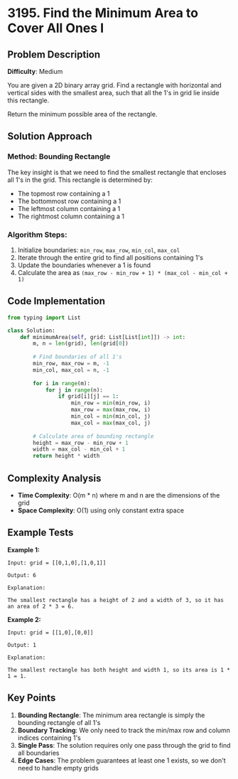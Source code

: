 # 3195. Find the Minimum Area to Cover All Ones I

## Problem Description

**Difficulty**: Medium

You are given a 2D binary array grid. Find a rectangle with horizontal and vertical sides with the smallest area, such that all the 1's in grid lie inside this rectangle.

Return the minimum possible area of the rectangle.

## Solution Approach

### Method: Bounding Rectangle

The key insight is that we need to find the smallest rectangle that encloses all 1's in the grid. This rectangle is determined by:
- The topmost row containing a 1
- The bottommost row containing a 1  
- The leftmost column containing a 1
- The rightmost column containing a 1

### Algorithm Steps:

1. Initialize boundaries: `min_row`, `max_row`, `min_col`, `max_col`
2. Iterate through the entire grid to find all positions containing 1's
3. Update the boundaries whenever a 1 is found
4. Calculate the area as `(max_row - min_row + 1) * (max_col - min_col + 1)`

## Code Implementation

```python
from typing import List

class Solution:
    def minimumArea(self, grid: List[List[int]]) -> int:
        m, n = len(grid), len(grid[0])
        
        # Find boundaries of all 1's
        min_row, max_row = m, -1
        min_col, max_col = n, -1
        
        for i in range(m):
            for j in range(n):
                if grid[i][j] == 1:
                    min_row = min(min_row, i)
                    max_row = max(max_row, i)
                    min_col = min(min_col, j)
                    max_col = max(max_col, j)
        
        # Calculate area of bounding rectangle
        height = max_row - min_row + 1
        width = max_col - min_col + 1
        return height * width
```

## Complexity Analysis

- **Time Complexity**: O(m * n) where m and n are the dimensions of the grid
- **Space Complexity**: O(1) using only constant extra space

## Example Tests

**Example 1:**
```
Input: grid = [[0,1,0],[1,0,1]]

Output: 6

Explanation:

The smallest rectangle has a height of 2 and a width of 3, so it has an area of 2 * 3 = 6.
```

**Example 2:**
```
Input: grid = [[1,0],[0,0]]

Output: 1

Explanation:

The smallest rectangle has both height and width 1, so its area is 1 * 1 = 1.
```

## Key Points

1. **Bounding Rectangle**: The minimum area rectangle is simply the bounding rectangle of all 1's
2. **Boundary Tracking**: We only need to track the min/max row and column indices containing 1's
3. **Single Pass**: The solution requires only one pass through the grid to find all boundaries
4. **Edge Cases**: The problem guarantees at least one 1 exists, so we don't need to handle empty grids
